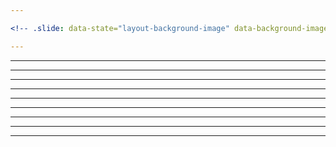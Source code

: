 ```yaml
---

<!-- .slide: data-state="layout-background-image" data-background-image="images/GBD_T2_1_entidad_relacion_Page 1_T2.png" -->

---
```


<!-- .slide: data-state="layout-background-image" data-background-image="images/GBD_T2_1_entidad_relacion_Page 2_T2.png" -->

---
<!-- .slide: data-state="layout-background-image" data-background-image="images/GBD_T2_1_entidad_relacion_Page 3_T2.png" -->

---
<!-- .slide: data-state="layout-background-image" data-background-image="images/GBD_T2_1_entidad_relacion_Page 4_T2.png" -->

---
<!-- .slide: data-state="layout-background-image" data-background-image="images/GBD_T2_1_entidad_relacion_Page 5_T2.png" -->

---
<!-- .slide: data-state="layout-background-image" data-background-image="images/GBD_T2_1_entidad_relacion_Page 6_T2.png" -->

---

<!-- .slide: data-state="layout-background-image" data-background-image="images/GBD_T2_1_entidad_relacion_Page 7_T2.png" -->

---
<!-- .slide: data-state="layout-background-image" data-background-image="images/GBD_T2_1_entidad_relacion_Page 8_T2.png" -->

---
<!-- .slide: data-state="layout-background-image" data-background-image="images/GBD_T2_1_entidad_relacion_Page 9_T2.png" -->

---
<!-- .slide: data-state="layout-background-image" data-background-image="images/GBD_T2_1_entidad_relacion_Page 10_T2.png" -->

---
